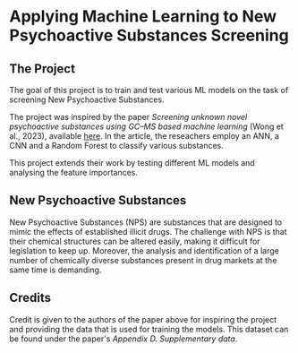 # Applying Machine Learning to New Psychoactive Substances Screening

## The Project
The goal of this project is to train and test various ML models on the task of screening New Psychoactive Substances.

The project was inspired by the paper _Screening unknown novel psychoactive substances using GC–MS based machine learning_ (Wong et al., 2023), available [here](https://www.sciencedirect.com/science/article/pii/S2468170923000358).
In the article, the reseachers employ an ANN, a CNN and a Random Forest to classify various substances. 

This project extends their work by testing different ML models and analysing the feature importances.

## New Psychoactive Substances
New Psychoactive Substances (NPS) are substances that are designed to mimic the effects of established illicit drugs. 
The challenge with NPS is that their chemical structures can be altered easily, making it difficult for legislation to keep up. 
Moreover, the analysis and identification of a large number of chemically diverse substances present in drug markets at the same time is demanding.

## Credits
Credit is given to the authors of the paper above for inspiring the project and providing the data that is used for training the models. This dataset can be found under the paper's _Appendix D. Supplementary data_. 
